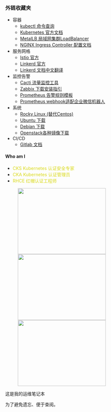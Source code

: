 
### 外链收藏夹
* 容器
  * [kubectl 命令查询](https://kubernetes.io/docs/reference/generated/kubectl/kubectl-commands#-strong-getting-started-strong-)
  * [Kubernetes 官方文档](https://kubernetes.io/zh-cn/docs/home/)
  * [MetalLB 局域网集群LoadBalancer](https://metallb.universe.tf/installation/)
  * [NGINX Ingress Controller 配置文档](https://kubernetes.github.io/ingress-nginx/user-guide/nginx-configuration/)
* 服务网格
  * [Istio 官方](https://istio.io)
  * [Linkerd 官方](https://linkerd.io/2.11/getting-started/)
  * [Linkerd 文档中文翻译](https://linkerd.hacker-linner.com/2.11/)
* 监控告警
  * [Cacti 流量监控工具](https://www.cacti.net/info/downloads)
  * [Zabbix 下载安装指引](https://www.zabbix.com/cn/download?zabbix=5.0&os_distribution=centos&os_version=7&db=postgresql&ws=nginx)
  * [Prometheus 告警规则模板](https://awesome-prometheus-alerts.grep.to/rules)
  * [Prometheus webhook适配企业微信机器人](https://github.com/guyongquan/webhook-adapter)
* 系统
  * [Rocky Linux (替代Centos)](https://rockylinux.org/download/)
  * [Ubuntu 下载](https://cn.ubuntu.com/download)
  * [Debian 下载](https://www.debian.org/download)
  * [Openstack各种镜像下载](https://docs.openstack.org/image-guide/obtain-images.html)
* CI/CD
  * [Gitlab 文档](https://docs.gitlab.com/ee/)


#### Who am I

*  <font color="#d9d919" >CKS Kubernetes 认证安全专家 </font> 
*  <font color="#d9d919" >CKA Kubernetes 认证管理员 </font>   
*  <font color="#d9d919" >RHCE 红帽认证工程师  </font>

<figure>
<img src="https://xiebo.fun/img/CKS.png" width="280" height="210"/>
<img src="https://xiebo.fun/img/CKA.png" width="280" height="210"/>
<img src="https://xiebo.fun/img/RHCE.png" width="280" height="210"/>
</figure>

这是我的运维笔记本

为了避免遗忘、便于查阅。





